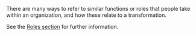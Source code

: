 There are many ways to refer to similar functions or roles that people take within an organization, and how these relate to a transformation. 

See the [Roles section](../roles/roles.md) for further information.